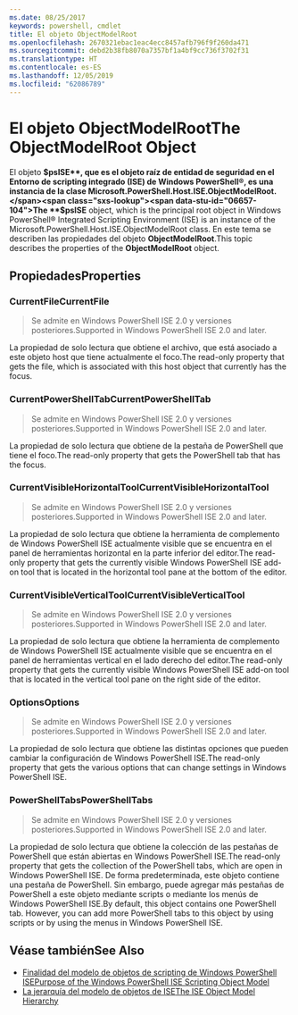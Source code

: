 ```yaml
---
ms.date: 08/25/2017
keywords: powershell, cmdlet
title: El objeto ObjectModelRoot
ms.openlocfilehash: 2670321ebac1eac4ecc8457afb796f9f260da471
ms.sourcegitcommit: debd2b38fb8070a7357bf1a4bf9cc736f3702f31
ms.translationtype: HT
ms.contentlocale: es-ES
ms.lasthandoff: 12/05/2019
ms.locfileid: "62086789"
---
```

# <a name="the-objectmodelroot-object"></a><span data-ttu-id="06657-103">El objeto ObjectModelRoot</span><span class="sxs-lookup"><span data-stu-id="06657-103">The ObjectModelRoot Object</span></span>

<span data-ttu-id="06657-104">El objeto **$psISE**, que es el objeto raíz de entidad de seguridad en el Entorno de scripting integrado (ISE) de Windows PowerShell®, es una instancia de la clase Microsoft.PowerShell.Host.ISE.ObjectModelRoot.</span><span class="sxs-lookup"><span data-stu-id="06657-104">The **$psISE** object, which is the principal root object in Windows PowerShell® Integrated Scripting Environment (ISE) is an instance of the Microsoft.PowerShell.Host.ISE.ObjectModelRoot class.</span></span>
<span data-ttu-id="06657-105">En este tema se describen las propiedades del objeto **ObjectModelRoot**.</span><span class="sxs-lookup"><span data-stu-id="06657-105">This topic describes the properties of the **ObjectModelRoot** object.</span></span>

## <a name="properties"></a><span data-ttu-id="06657-106">Propiedades</span><span class="sxs-lookup"><span data-stu-id="06657-106">Properties</span></span>

### <a name="currentfile"></a><span data-ttu-id="06657-107">CurrentFile</span><span class="sxs-lookup"><span data-stu-id="06657-107">CurrentFile</span></span>

> <span data-ttu-id="06657-108">Se admite en Windows PowerShell ISE 2.0 y versiones posteriores.</span><span class="sxs-lookup"><span data-stu-id="06657-108">Supported in Windows PowerShell ISE 2.0 and later.</span></span>

<span data-ttu-id="06657-109">La propiedad de solo lectura que obtiene el archivo, que está asociado a este objeto host que tiene actualmente el foco.</span><span class="sxs-lookup"><span data-stu-id="06657-109">The read-only property that gets the file, which is associated with this host object that currently has the focus.</span></span>

### <a name="currentpowershelltab"></a><span data-ttu-id="06657-110">CurrentPowerShellTab</span><span class="sxs-lookup"><span data-stu-id="06657-110">CurrentPowerShellTab</span></span>

> <span data-ttu-id="06657-111">Se admite en Windows PowerShell ISE 2.0 y versiones posteriores.</span><span class="sxs-lookup"><span data-stu-id="06657-111">Supported in Windows PowerShell ISE 2.0 and later.</span></span>

<span data-ttu-id="06657-112">La propiedad de solo lectura que obtiene de la pestaña de PowerShell que tiene el foco.</span><span class="sxs-lookup"><span data-stu-id="06657-112">The read-only property that gets the PowerShell tab that has the focus.</span></span>

### <a name="currentvisiblehorizontaltool"></a><span data-ttu-id="06657-113">CurrentVisibleHorizontalTool</span><span class="sxs-lookup"><span data-stu-id="06657-113">CurrentVisibleHorizontalTool</span></span>

> <span data-ttu-id="06657-114">Se admite en Windows PowerShell ISE 2.0 y versiones posteriores.</span><span class="sxs-lookup"><span data-stu-id="06657-114">Supported in Windows PowerShell ISE 2.0 and later.</span></span>

<span data-ttu-id="06657-115">La propiedad de solo lectura que obtiene la herramienta de complemento de Windows PowerShell ISE actualmente visible que se encuentra en el panel de herramientas horizontal en la parte inferior del editor.</span><span class="sxs-lookup"><span data-stu-id="06657-115">The read-only property that gets the currently visible Windows PowerShell ISE add-on tool that is located in the horizontal tool pane at the bottom of the editor.</span></span>

### <a name="currentvisibleverticaltool"></a><span data-ttu-id="06657-116">CurrentVisibleVerticalTool</span><span class="sxs-lookup"><span data-stu-id="06657-116">CurrentVisibleVerticalTool</span></span>

> <span data-ttu-id="06657-117">Se admite en Windows PowerShell ISE 2.0 y versiones posteriores.</span><span class="sxs-lookup"><span data-stu-id="06657-117">Supported in Windows PowerShell ISE 2.0 and later.</span></span>

<span data-ttu-id="06657-118">La propiedad de solo lectura que obtiene la herramienta de complemento de Windows PowerShell ISE actualmente visible que se encuentra en el panel de herramientas vertical en el lado derecho del editor.</span><span class="sxs-lookup"><span data-stu-id="06657-118">The read-only property that gets the currently visible Windows PowerShell ISE add-on tool that is located in the vertical tool pane on the right side of the editor.</span></span>

### <a name="options"></a><span data-ttu-id="06657-119">Options</span><span class="sxs-lookup"><span data-stu-id="06657-119">Options</span></span>

> <span data-ttu-id="06657-120">Se admite en Windows PowerShell ISE 2.0 y versiones posteriores.</span><span class="sxs-lookup"><span data-stu-id="06657-120">Supported in Windows PowerShell ISE 2.0 and later.</span></span>

<span data-ttu-id="06657-121">La propiedad de solo lectura que obtiene las distintas opciones que pueden cambiar la configuración de Windows PowerShell ISE.</span><span class="sxs-lookup"><span data-stu-id="06657-121">The read-only property that gets the various options that can change settings in Windows PowerShell ISE.</span></span>

### <a name="powershelltabs"></a><span data-ttu-id="06657-122">PowerShellTabs</span><span class="sxs-lookup"><span data-stu-id="06657-122">PowerShellTabs</span></span>

> <span data-ttu-id="06657-123">Se admite en Windows PowerShell ISE 2.0 y versiones posteriores.</span><span class="sxs-lookup"><span data-stu-id="06657-123">Supported in Windows PowerShell ISE 2.0 and later.</span></span>

<span data-ttu-id="06657-124">La propiedad de solo lectura que obtiene la colección de las pestañas de PowerShell que están abiertas en Windows PowerShell ISE.</span><span class="sxs-lookup"><span data-stu-id="06657-124">The read-only property that gets the collection of the PowerShell tabs, which are open in Windows PowerShell ISE.</span></span> <span data-ttu-id="06657-125">De forma predeterminada, este objeto contiene una pestaña de PowerShell. Sin embargo, puede agregar más pestañas de PowerShell a este objeto mediante scripts o mediante los menús de Windows PowerShell ISE.</span><span class="sxs-lookup"><span data-stu-id="06657-125">By default, this object contains one PowerShell tab. However, you can add more PowerShell tabs to this object by using scripts or by using the menus in Windows PowerShell ISE.</span></span>

## <a name="see-also"></a><span data-ttu-id="06657-126">Véase también</span><span class="sxs-lookup"><span data-stu-id="06657-126">See Also</span></span>

- [<span data-ttu-id="06657-127">Finalidad del modelo de objetos de scripting de Windows PowerShell ISE</span><span class="sxs-lookup"><span data-stu-id="06657-127">Purpose of the Windows PowerShell ISE Scripting Object Model</span></span>](Purpose-of-the-Windows-PowerShell-ISE-Scripting-Object-Model.md)
- [<span data-ttu-id="06657-128">La jerarquía del modelo de objetos de ISE</span><span class="sxs-lookup"><span data-stu-id="06657-128">The ISE Object Model Hierarchy</span></span>](The-ISE-Object-Model-Hierarchy.md)